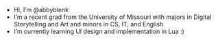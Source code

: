 - Hi, I’m @abbyblenk
- I’m a recent grad from the University of Missouri with majors in Digital Storytelling and Art and minors in CS, IT, and English
- I’m currently learning UI design and implementation in Lua :)

<!---
abbyblenk/abbyblenk is a ✨ special ✨ repository because its `README.md` (this file) appears on your GitHub profile.
You can click the Preview link to take a look at your changes.
--->
